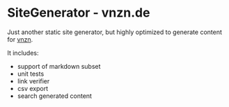 # SiteGenerator - vnzn.de

Just another static site generator, but highly optimized to generate content for [vnzn](https://www.vnzn.de/en).

It includes:
- support of markdown subset
- unit tests
- link verifier
- csv export
- search generated content 
